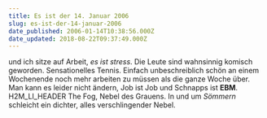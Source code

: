 ```yaml
---
title: Es ist der 14. Januar 2006
slug: es-ist-der-14-januar-2006
date_published: 2006-01-14T10:38:56.000Z
date_updated: 2018-08-22T09:37:49.000Z
---
```


und ich sitze auf Arbeit, *es ist stress*. Die Leute sind wahnsinnig  komisch geworden. Sensationelles Tennis. Einfach unbeschreiblich schön an einem Wochenende noch mehr arbeiten zu müssen als die ganze Woche über. Man kann es leider nicht ändern, Job ist Job und Schnapps ist **EBM**.
H2M_LI_HEADER The Fog, Nebel des Grauens. In und um *Sömmern* schleicht ein dichter, alles verschlingender Nebel.
